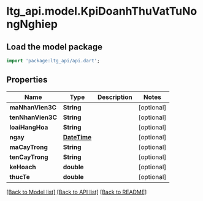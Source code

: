 # ltg_api.model.KpiDoanhThuVatTuNongNghiep

## Load the model package
```dart
import 'package:ltg_api/api.dart';
```

## Properties
Name | Type | Description | Notes
------------ | ------------- | ------------- | -------------
**maNhanVien3C** | **String** |  | [optional] 
**tenNhanVien3C** | **String** |  | [optional] 
**loaiHangHoa** | **String** |  | [optional] 
**ngay** | [**DateTime**](DateTime.md) |  | [optional] 
**maCayTrong** | **String** |  | [optional] 
**tenCayTrong** | **String** |  | [optional] 
**keHoach** | **double** |  | [optional] 
**thucTe** | **double** |  | [optional] 

[[Back to Model list]](../README.md#documentation-for-models) [[Back to API list]](../README.md#documentation-for-api-endpoints) [[Back to README]](../README.md)



